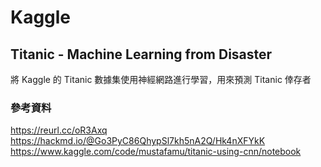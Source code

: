 # Kaggle
## Titanic - Machine Learning from Disaster

將 Kaggle 的 Titanic 數據集使用神經網路進行學習，用來預測 Titanic 倖存者

### 參考資料
https://reurl.cc/oR3Axq
https://hackmd.io/@Go3PyC86QhypSl7kh5nA2Q/Hk4nXFYkK
https://www.kaggle.com/code/mustafamu/titanic-using-cnn/notebook